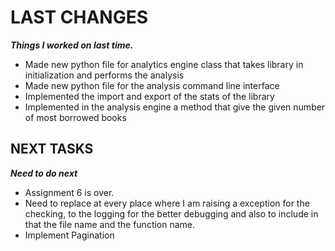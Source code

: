 # LAST CHANGES
***Things I worked on last time.***

- Made new python file for analytics engine class that takes library in initialization and performs the analysis
- Made new python file for the analysis command line interface
- Implemented the import and export of the stats of the library
- Implemented in the analysis engine a method that give the given number of most borrowed books

## NEXT TASKS
***Need to do next***

- Assignment 6 is over.
- Need to replace at every place where I am raising a exception for the checking, to the logging for the better debugging and also to include in that the file name and the function name.
- Implement Pagination